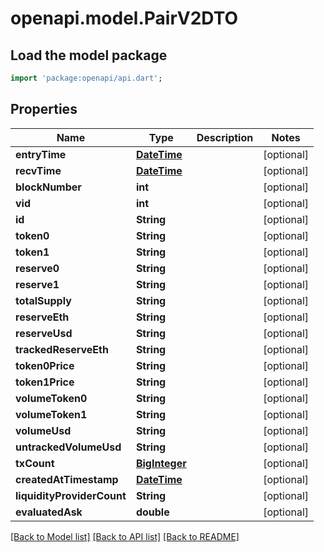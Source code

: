 # openapi.model.PairV2DTO

## Load the model package
```dart
import 'package:openapi/api.dart';
```

## Properties
Name | Type | Description | Notes
------------ | ------------- | ------------- | -------------
**entryTime** | [**DateTime**](DateTime.md) |  | [optional] 
**recvTime** | [**DateTime**](DateTime.md) |  | [optional] 
**blockNumber** | **int** |  | [optional] 
**vid** | **int** |  | [optional] 
**id** | **String** |  | [optional] 
**token0** | **String** |  | [optional] 
**token1** | **String** |  | [optional] 
**reserve0** | **String** |  | [optional] 
**reserve1** | **String** |  | [optional] 
**totalSupply** | **String** |  | [optional] 
**reserveEth** | **String** |  | [optional] 
**reserveUsd** | **String** |  | [optional] 
**trackedReserveEth** | **String** |  | [optional] 
**token0Price** | **String** |  | [optional] 
**token1Price** | **String** |  | [optional] 
**volumeToken0** | **String** |  | [optional] 
**volumeToken1** | **String** |  | [optional] 
**volumeUsd** | **String** |  | [optional] 
**untrackedVolumeUsd** | **String** |  | [optional] 
**txCount** | [**BigInteger**](BigInteger.md) |  | [optional] 
**createdAtTimestamp** | [**DateTime**](DateTime.md) |  | [optional] 
**liquidityProviderCount** | **String** |  | [optional] 
**evaluatedAsk** | **double** |  | [optional] 

[[Back to Model list]](../README.md#documentation-for-models) [[Back to API list]](../README.md#documentation-for-api-endpoints) [[Back to README]](../README.md)



